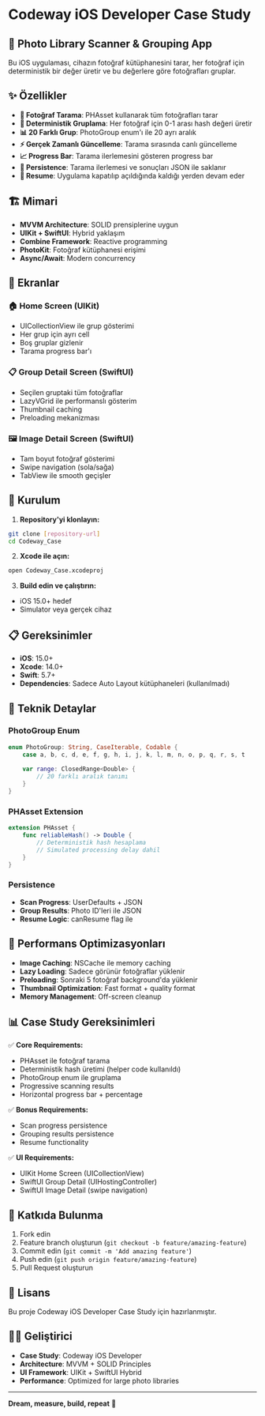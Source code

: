 # Codeway iOS Developer Case Study

## 📱 Photo Library Scanner & Grouping App

Bu iOS uygulaması, cihazın fotoğraf kütüphanesini tarar, her fotoğraf için deterministik bir değer üretir ve bu değerlere göre fotoğrafları gruplar.

## ✨ Özellikler

- **📸 Fotoğraf Tarama**: PHAsset kullanarak tüm fotoğrafları tarar
- **🔢 Deterministik Gruplama**: Her fotoğraf için 0-1 arası hash değeri üretir
- **📊 20 Farklı Grup**: PhotoGroup enum'ı ile 20 ayrı aralık
- **⚡ Gerçek Zamanlı Güncelleme**: Tarama sırasında canlı güncelleme
- **📈 Progress Bar**: Tarama ilerlemesini gösteren progress bar
- **💾 Persistence**: Tarama ilerlemesi ve sonuçları JSON ile saklanır
- **🔄 Resume**: Uygulama kapatılıp açıldığında kaldığı yerden devam eder

## 🏗️ Mimari

- **MVVM Architecture**: SOLID prensiplerine uygun
- **UIKit + SwiftUI**: Hybrid yaklaşım
- **Combine Framework**: Reactive programming
- **PhotoKit**: Fotoğraf kütüphanesi erişimi
- **Async/Await**: Modern concurrency

## 📱 Ekranlar

### 🏠 Home Screen (UIKit)
- UICollectionView ile grup gösterimi
- Her grup için ayrı cell
- Boş gruplar gizlenir
- Tarama progress bar'ı

### 📋 Group Detail Screen (SwiftUI)
- Seçilen gruptaki tüm fotoğraflar
- LazyVGrid ile performanslı gösterim
- Thumbnail caching
- Preloading mekanizması

### 🖼️ Image Detail Screen (SwiftUI)
- Tam boyut fotoğraf gösterimi
- Swipe navigation (sola/sağa)
- TabView ile smooth geçişler

## 🚀 Kurulum

1. **Repository'yi klonlayın:**
```bash
git clone [repository-url]
cd Codeway_Case
```

2. **Xcode ile açın:**
```bash
open Codeway_Case.xcodeproj
```

3. **Build edin ve çalıştırın:**
- iOS 15.0+ hedef
- Simulator veya gerçek cihaz

## 📋 Gereksinimler

- **iOS**: 15.0+
- **Xcode**: 14.0+
- **Swift**: 5.7+
- **Dependencies**: Sadece Auto Layout kütüphaneleri (kullanılmadı)

## 🔧 Teknik Detaylar

### PhotoGroup Enum
```swift
enum PhotoGroup: String, CaseIterable, Codable {
    case a, b, c, d, e, f, g, h, i, j, k, l, m, n, o, p, q, r, s, t
    
    var range: ClosedRange<Double> {
        // 20 farklı aralık tanımı
    }
}
```

### PHAsset Extension
```swift
extension PHAsset {
    func reliableHash() -> Double {
        // Deterministik hash hesaplama
        // Simulated processing delay dahil
    }
}
```

### Persistence
- **Scan Progress**: UserDefaults + JSON
- **Group Results**: Photo ID'leri ile JSON
- **Resume Logic**: canResume flag ile

## 🎯 Performans Optimizasyonları

- **Image Caching**: NSCache ile memory caching
- **Lazy Loading**: Sadece görünür fotoğraflar yüklenir
- **Preloading**: Sonraki 5 fotoğraf background'da yüklenir
- **Thumbnail Optimization**: Fast format + quality format
- **Memory Management**: Off-screen cleanup

## 📊 Case Study Gereksinimleri

✅ **Core Requirements:**
- PHAsset ile fotoğraf tarama
- Deterministik hash üretimi (helper code kullanıldı)
- PhotoGroup enum ile gruplama
- Progressive scanning results
- Horizontal progress bar + percentage

✅ **Bonus Requirements:**
- Scan progress persistence
- Grouping results persistence
- Resume functionality

✅ **UI Requirements:**
- UIKit Home Screen (UICollectionView)
- SwiftUI Group Detail (UIHostingController)
- SwiftUI Image Detail (swipe navigation)

## 🤝 Katkıda Bulunma

1. Fork edin
2. Feature branch oluşturun (`git checkout -b feature/amazing-feature`)
3. Commit edin (`git commit -m 'Add amazing feature'`)
4. Push edin (`git push origin feature/amazing-feature`)
5. Pull Request oluşturun

## 📄 Lisans

Bu proje Codeway iOS Developer Case Study için hazırlanmıştır.

## 👨‍💻 Geliştirici

- **Case Study**: Codeway iOS Developer
- **Architecture**: MVVM + SOLID Principles
- **UI Framework**: UIKit + SwiftUI Hybrid
- **Performance**: Optimized for large photo libraries

---

**Dream, measure, build, repeat** 🚀
